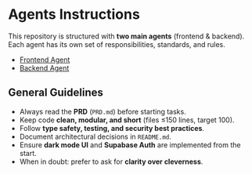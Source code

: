 # Agents Instructions

This repository is structured with **two main agents** (frontend & backend).  
Each agent has its own set of responsibilities, standards, and rules.  

- [Frontend Agent](./frontend_agent.md)  
- [Backend Agent](./backend_agent.md)  

## General Guidelines
- Always read the **PRD** (`PRD.md`) before starting tasks.
- Keep code **clean, modular, and short** (files ≤150 lines, target 100).
- Follow **type safety, testing, and security best practices**.
- Document architectural decisions in `README.md`.
- Ensure **dark mode UI** and **Supabase Auth** are implemented from the start.
- When in doubt: prefer to ask for **clarity over cleverness**.
